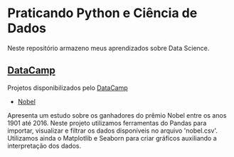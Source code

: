 # Praticando Python e Ciência de Dados

Neste repositório armazeno meus aprendizados sobre Data Science.

## <a href='https://github.com/marcelobin/Data_Science/tree/main/DataCamp'>DataCamp </a>


Projetos disponibilizados pelo <a href='https://www.datacamp.com/'>DataCamp</a>

* <a href ='https://github.com/marcelobin/Data_Science/blob/main/DataCamp/nobel.ipynb'>Nobel</a>


Apresenta um estudo sobre os ganhadores do prêmio Nobel entre os anos 1901 até 2016.
Neste projeto utilizamos ferramentas do Pandas para importar, visualizar e filtrar os dados disponíveis no arquivo 'nobel.csv'.
Utilizamos ainda o Matplotlib e Seaborn para criar gráficos auxiliando a interpretação dos dados.

